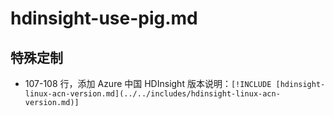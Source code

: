 # hdinsight-use-pig.md

## 特殊定制

* 107-108 行，添加 Azure 中国 HDInsight 版本说明：`[!INCLUDE [hdinsight-linux-acn-version.md](../../includes/hdinsight-linux-acn-version.md)]`